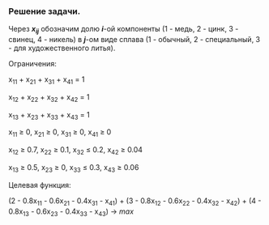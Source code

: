 ### Решение задачи.
<p>Через <b><i>x<sub>ij</sub></i></b> обозначим долю <b><i>i</i></b>-ой компоненты (1 - медь, 2 - цинк, 3 - свинец, 4 - никель) в <b><i>j</i></b>-ом виде сплава (1 - обычный, 2 - специальный, 3 - для художественного литья).</p>
Ограничения:

x<sub>11</sub> + x<sub>21</sub> + x<sub>31</sub> + x<sub>41</sub> = 1

x<sub>12</sub> + x<sub>22</sub> + x<sub>32</sub> + x<sub>42</sub> = 1

x<sub>13</sub> + x<sub>23</sub> + x<sub>33</sub> + x<sub>43</sub> = 1

<p>x<sub>11</sub> &#8805 0, x<sub>21</sub> &#8805 0, x<sub>31</sub> &#8805 0, x<sub>41</sub> &#8805 0</p>

<p>x<sub>12</sub> &#8805 0.7, x<sub>22</sub> &#8805 0.1, x<sub>32</sub> &#8804 0.2, x<sub>42</sub> &#8805 0.04</p>

<p>x<sub>13</sub> &#8805 0.5, x<sub>23</sub> &#8805 0, x<sub>33</sub> &#8804 0.3, x<sub>43</sub> &#8805 0.06</p>

Целевая функция: 

(2 - 0.8x<sub>11</sub> - 0.6x<sub>21</sub> - 0.4x<sub>31</sub> - x<sub>41</sub>) + (3 - 0.8x<sub>12</sub> - 0.6x<sub>22</sub> - 0.4x<sub>32</sub> - x<sub>42</sub>) + (4 - 0.8x<sub>13</sub> - 0.6x<sub>23</sub> - 0.4x<sub>33</sub> - x<sub>43</sub>) -> <i>max</i>
